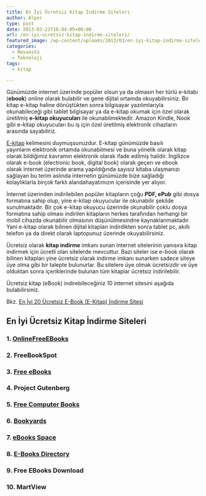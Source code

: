 ```yaml
---
title: En İyi Ücretsiz Kitap İndirme Siteleri
author: Alper
type: post
date: 2013-03-22T16:04:05+00:00
url: /en-iyi-ucretsiz-kitap-indirme-siteleri/
featured_image: /wp-content/uploads/2013/03/en-iyi-kitap-indirme-siteleri-04-100x100.png
categories:
  - Masaüstü
  - Teknoloji
tags:
  - kitap

---
```

Günümüzde internet üzerinde popüler olsun ya da olmasın her türlü e-kitabı (**ebook**) online olarak bulabilir ve gene dijital ortamda okuyabilirsiniz. Bir kitap e-kitap haline dönüştükten sonra bilgisayar yazılımlarıyla okunabileceği gibi tablet bilgisayar ya da e-kitap okumak için özel olarak üretilmiş **e-kitap okuyucuları** ile okunabilmektedir. Amazon Kindle, Nook gibi e-kitap okuyucuları bu iş için özel üretilmiş elektronik cihazların arasında sayabiliriz.

[E-kitap][1] kelimesini duymuşsunuzdur. E-kitap günümüzde basılı yayınların elektronik ortamda okunabilmesi ve buna yönelik olarak kitap olarak bildiğimiz kavramın elektronik olarak ifade edilmiş halidir. İngilizce olarak e-book (electronic book, digital book) olarak geçen ve ebook olarak internet üzerinde arama yapıldığında sayısız kitaba ulaşmanızı sağlayan bu terim aslında internetin günümüzde bize sağladığı kolaylıklarla birçok farklı alandahayatımızın içerisinde yer alıyor.

İnternet üzerinden indirilebilen popüler kitapların çoğu **PDF, ePub** gibi dosya formatına sahip olup, yine e-kitap okuyucular ile okunabilir şekilde sunulmaktadır. Bir çok e-kitap okuyucu üzerinde okunabilir çoklu dosya formatına sahip olması indirilen kitapların herkes tarafından herhangi bir mobil cihazda okunabilir olmasının düşünülmesindne kaynaklanmaktadır. Yani e-kitap olarak bilinen dijital kitapları indirdikten sonra tablet pc, akıllı telefon ya da direkt olarak laptopunuz üzerinde okuyabilirsiniz.

Ücretsiz olarak **kitap indirme** imkanı sunan internet sitelerinin yanısıra kitap indirmek için ücretli olan sitelerde mevcuttur. Bazı siteler ise e-book olarak bilinen kitapları yine ücretsiz olarak indirme imkanı sunarken sadece siteye üye olma gibi bir talepte bulunurlar. Bu sitelere üye olmak ücretsizdir ve üye olduktan sonra içeriklerinde bulunan tüm kitaplar ücretsiz indirilebilir.

Ücretsiz kitap (eBook) indirebileceğiniz 10 internet sitesini aşağıda bulabilirsiniz.

<p class="alert">
  Bkz. <a title="En İyi 20 Ücretsiz E-Book (E-Kitap) İndirme Sitesi" href="https://www.murekkep.org/en-iyi-20-ucretsiz-e-book-e-kitap-indirme-sitesi-8028">En İyi 20 Ücretsiz E-Book (E-Kitap) İndirme Sitesi</a>
</p>

## En İyi Ücretsiz Kitap İndirme Siteleri

### 1. <a href="http://www.onlinefreeebooks.net/" target="_blank">OnlineFreeEBooks</a>

### 2. FreeBookSpot

### 3. <a href="http://www.free-ebooks.net/" target="_blank">Free eBooks</a>

### 4. Project Gutenberg

### 5. <a href="http://freecomputerbooks.com/" target="_blank">Free Computer Books</a>

### 6. <a href="http://www.bookyards.com/" target="_blank">Bookyards</a>

### 7. <a href="http://www.ebooks-space.com/" target="_blank">eBooks Space</a>

### 8. <a href="http://www.e-booksdirectory.com/" target="_blank">E-Books Directory</a>

### 9. Free EBooks Download

### 10. MartView

 [1]: https://www.murekkep.org/e-kitap-nedir-ne-degildir-9671 "E-Kitap Nedir?"